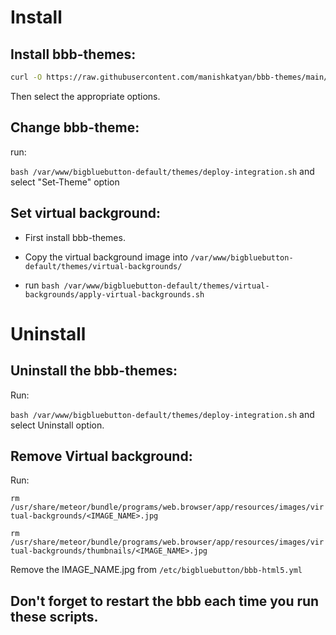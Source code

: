 # Install 

## Install bbb-themes:
```sh
curl -O https://raw.githubusercontent.com/manishkatyan/bbb-themes/main/deploy-integration.sh && bash deploy-integration.sh
```
Then select the appropriate options.

## Change bbb-theme:
run: 

`bash /var/www/bigbluebutton-default/themes/deploy-integration.sh`  and select "Set-Theme" option

## Set virtual background:

- First install bbb-themes.
- Copy the virtual background image into `/var/www/bigbluebutton-default/themes/virtual-backgrounds/` 

- run `bash /var/www/bigbluebutton-default/themes/virtual-backgrounds/apply-virtual-backgrounds.sh`


# Uninstall

## Uninstall the bbb-themes:
 Run:
 
 `bash /var/www/bigbluebutton-default/themes/deploy-integration.sh` and select Uninstall option.

## Remove Virtual background:

Run:

`rm /usr/share/meteor/bundle/programs/web.browser/app/resources/images/virtual-backgrounds/<IMAGE_NAME>.jpg`

`rm /usr/share/meteor/bundle/programs/web.browser/app/resources/images/virtual-backgrounds/thumbnails/<IMAGE_NAME>.jpg`

Remove the IMAGE_NAME.jpg from `/etc/bigbluebutton/bbb-html5.yml`

## Don't forget to restart the bbb each time you run these scripts.
